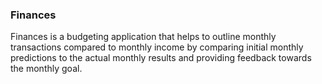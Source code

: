 ### Finances ###
Finances is a budgeting application that helps to outline monthly transactions compared to monthly income by comparing initial monthly predictions to the actual monthly results and providing feedback towards the monthly goal.
